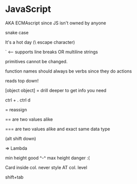 # JavaScript

AKA ECMAscript since JS isn't owned by anyone

snake case

It\'s a hot day (\ escape character)

` <-- supports line breaks OR multiline strings

primitives cannot be changed.

function names should always be verbs since they do actions

reads top down!

[object object] = drill deeper to get info you need 

ctrl + . 
ctrl d

= reassign

== are two values alike

=== are two values alike and exact same data type


(alt shift down)

=> Lambda

min height good ^-^
max height danger :(

Card inside col. never style AT col. level

shift+tab 